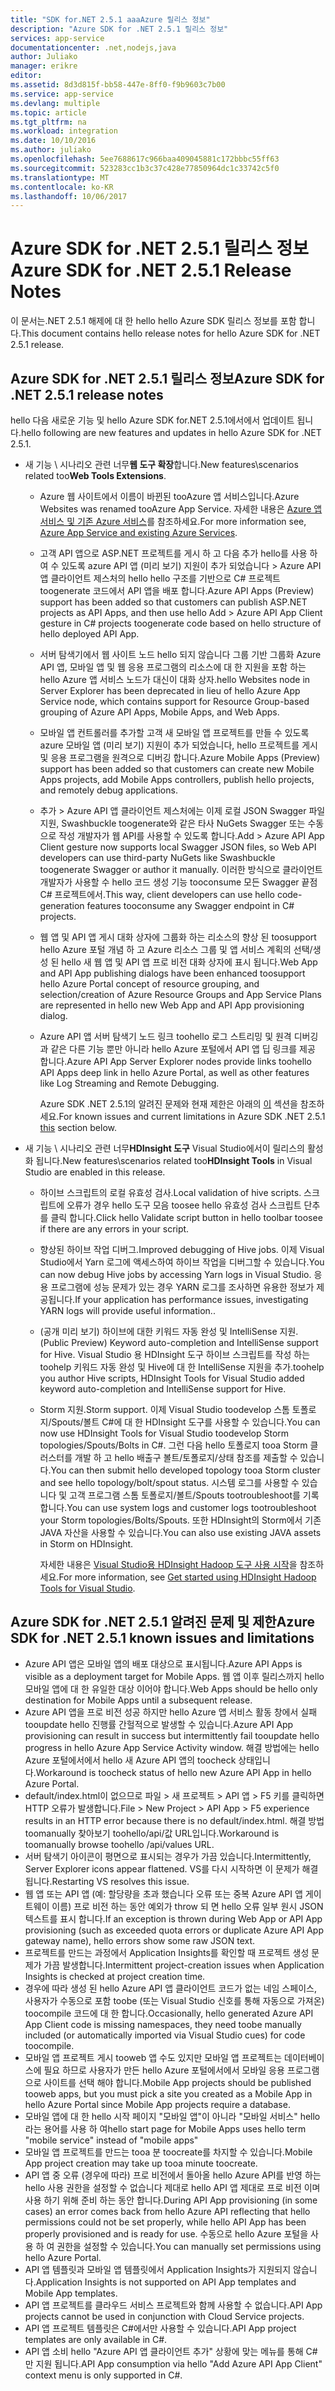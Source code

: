 ```yaml
---
title: "SDK for.NET 2.5.1 aaaAzure 릴리스 정보"
description: "Azure SDK for .NET 2.5.1 릴리스 정보"
services: app-service
documentationcenter: .net,nodejs,java
author: Juliako
manager: erikre
editor: 
ms.assetid: 8d3d815f-bb58-447e-8ff0-f9b9603c7b00
ms.service: app-service
ms.devlang: multiple
ms.topic: article
ms.tgt_pltfrm: na
ms.workload: integration
ms.date: 10/10/2016
ms.author: juliako
ms.openlocfilehash: 5ee7688617c966baa409045881c172bbbc55ff63
ms.sourcegitcommit: 523283cc1b3c37c428e77850964dc1c33742c5f0
ms.translationtype: MT
ms.contentlocale: ko-KR
ms.lasthandoff: 10/06/2017
---
```

# <a name="azure-sdk-for-net-251-release-notes"></a><span data-ttu-id="a0543-103">Azure SDK for .NET 2.5.1 릴리스 정보</span><span class="sxs-lookup"><span data-stu-id="a0543-103">Azure SDK for .NET 2.5.1 Release Notes</span></span>
<span data-ttu-id="a0543-104">이 문서는.NET 2.5.1 해제에 대 한 hello hello Azure SDK 릴리스 정보를 포함 합니다.</span><span class="sxs-lookup"><span data-stu-id="a0543-104">This document contains hello release notes for hello Azure SDK for .NET 2.5.1 release.</span></span> 

## <a name="azure-sdk-for-net-251-release-notes"></a><span data-ttu-id="a0543-105">Azure SDK for .NET 2.5.1 릴리스 정보</span><span class="sxs-lookup"><span data-stu-id="a0543-105">Azure SDK for .NET 2.5.1 release notes</span></span>
<span data-ttu-id="a0543-106">hello 다음 새로운 기능 및 hello Azure SDK for.NET 2.5.1에서에서 업데이트 됩니다.</span><span class="sxs-lookup"><span data-stu-id="a0543-106">hello following are new features and updates in hello Azure SDK for .NET 2.5.1.</span></span>

* <span data-ttu-id="a0543-107">새 기능 \ 시나리오 관련 너무**웹 도구 확장**합니다.</span><span class="sxs-lookup"><span data-stu-id="a0543-107">New features\scenarios related too**Web Tools Extensions**.</span></span> 
  
  * <span data-ttu-id="a0543-108">Azure 웹 사이트에서 이름이 바뀐된 tooAzure 앱 서비스입니다.</span><span class="sxs-lookup"><span data-stu-id="a0543-108">Azure Websites was renamed tooAzure App Service.</span></span> <span data-ttu-id="a0543-109">자세한 내용은 [Azure 앱 서비스 및 기존 Azure 서비스](../app-service-web/app-service-changes-existing-services.md)를 참조하세요.</span><span class="sxs-lookup"><span data-stu-id="a0543-109">For more information see, [Azure App Service and existing Azure Services](../app-service-web/app-service-changes-existing-services.md).</span></span>
  * <span data-ttu-id="a0543-110">고객 API 앱으로 ASP.NET 프로젝트를 게시 하 고 다음 추가 hello를 사용 하 여 수 있도록 azure API 앱 (미리 보기) 지원이 추가 되었습니다 > Azure API 앱 클라이언트 제스처의 hello hello 구조를 기반으로 C# 프로젝트 toogenerate 코드에서 API 앱을 배포 합니다.</span><span class="sxs-lookup"><span data-stu-id="a0543-110">Azure API Apps (Preview) support has been added so that customers can publish ASP.NET projects as API Apps, and then use hello Add > Azure API App Client gesture in C# projects toogenerate code based on hello structure of hello deployed API App.</span></span> 
  * <span data-ttu-id="a0543-111">서버 탐색기에서 웹 사이트 노드 hello 되지 않습니다 그룹 기반 그룹화 Azure API 앱, 모바일 앱 및 웹 응용 프로그램의 리소스에 대 한 지원을 포함 하는 hello Azure 앱 서비스 노드가 대신이 대화 상자.</span><span class="sxs-lookup"><span data-stu-id="a0543-111">hello Websites node in Server Explorer has been deprecated in lieu of hello Azure App Service node, which contains support for Resource Group-based grouping of Azure API Apps, Mobile Apps, and Web Apps.</span></span>
  * <span data-ttu-id="a0543-112">모바일 앱 컨트롤러를 추가할 고객 새 모바일 앱 프로젝트를 만들 수 있도록 azure 모바일 앱 (미리 보기) 지원이 추가 되었습니다, hello 프로젝트를 게시 및 응용 프로그램을 원격으로 디버깅 합니다.</span><span class="sxs-lookup"><span data-stu-id="a0543-112">Azure Mobile Apps (Preview) support has been added so that customers can create new Mobile Apps projects, add Mobile Apps controllers, publish hello projects, and remotely debug applications.</span></span>
  * <span data-ttu-id="a0543-113">추가 > Azure API 앱 클라이언트 제스처에는 이제 로컬 JSON Swagger 파일 지원, Swashbuckle toogenerate와 같은 타사 NuGets Swagger 또는 수동으로 작성 개발자가 웹 API를 사용할 수 있도록 합니다.</span><span class="sxs-lookup"><span data-stu-id="a0543-113">Add > Azure API App Client gesture now supports local Swagger JSON files, so Web API developers can use third-party NuGets like Swashbuckle toogenerate Swagger or author it manually.</span></span> <span data-ttu-id="a0543-114">이러한 방식으로 클라이언트 개발자가 사용할 수 hello 코드 생성 기능 tooconsume 모든 Swagger 끝점 C# 프로젝트에서.</span><span class="sxs-lookup"><span data-stu-id="a0543-114">This way, client developers can use hello code-generation features tooconsume any Swagger endpoint in C# projects.</span></span> 
  * <span data-ttu-id="a0543-115">웹 앱 및 API 앱 게시 대화 상자에 그룹화 하는 리소스의 향상 된 toosupport hello Azure 포털 개념 하 고 Azure 리소스 그룹 및 앱 서비스 계획의 선택/생성 된 hello 새 웹 앱 및 API 앱 프로 비전 대화 상자에 표시 됩니다.</span><span class="sxs-lookup"><span data-stu-id="a0543-115">Web App and API App publishing dialogs have been enhanced toosupport hello Azure Portal concept of resource grouping, and selection/creation of Azure Resource Groups and App Service Plans are represented in hello new Web App and API App provisioning dialog.</span></span> 
  * <span data-ttu-id="a0543-116">Azure API 앱 서버 탐색기 노드 링크 toohello 로그 스트리밍 및 원격 디버깅과 같은 다른 기능 뿐만 아니라 hello Azure 포털에서 API 앱 딥 링크를 제공 합니다.</span><span class="sxs-lookup"><span data-stu-id="a0543-116">Azure API App Server Explorer nodes provide links toohello API Apps deep link in hello Azure Portal, as well as other features like Log Streaming and Remote Debugging.</span></span>
    
    <span data-ttu-id="a0543-117">Azure SDK .NET 2.5.1의 알려진 문제와 현재 제한은 아래의 [이](app-service-release-notes.md#known_issues_2_5_1) 섹션을 참조하세요.</span><span class="sxs-lookup"><span data-stu-id="a0543-117">For known issues and current limitations in Azure SDK .NET 2.5.1 [this](app-service-release-notes.md#known_issues_2_5_1) section below.</span></span>
* <span data-ttu-id="a0543-118">새 기능 \ 시나리오 관련 너무**HDInsight 도구** Visual Studio에서이 릴리스의 활성화 됩니다.</span><span class="sxs-lookup"><span data-stu-id="a0543-118">New features\scenarios related too**HDInsight Tools** in Visual Studio are enabled in this release.</span></span> 
  
  * <span data-ttu-id="a0543-119">하이브 스크립트의 로컬 유효성 검사.</span><span class="sxs-lookup"><span data-stu-id="a0543-119">Local validation of hive scripts.</span></span> <span data-ttu-id="a0543-120">스크립트에 오류가 경우 hello 도구 모음 toosee hello 유효성 검사 스크립트 단추를 클릭 합니다.</span><span class="sxs-lookup"><span data-stu-id="a0543-120">Click hello Validate script button in hello toolbar toosee if there are any errors in your script.</span></span> 
  * <span data-ttu-id="a0543-121">향상된 하이브 작업 디버그.</span><span class="sxs-lookup"><span data-stu-id="a0543-121">Improved debugging of Hive jobs.</span></span> <span data-ttu-id="a0543-122">이제 Visual Studio에서 Yarn 로그에 액세스하여 하이브 작업을 디버그할 수 있습니다.</span><span class="sxs-lookup"><span data-stu-id="a0543-122">You can now debug Hive jobs by accessing Yarn logs in Visual Studio.</span></span> <span data-ttu-id="a0543-123">응용 프로그램에 성능 문제가 있는 경우 YARN 로그를 조사하면 유용한 정보가 제공됩니다.</span><span class="sxs-lookup"><span data-stu-id="a0543-123">If your application has performance issues, investigating YARN logs will provide useful information..</span></span>
  * <span data-ttu-id="a0543-124">(공개 미리 보기) 하이브에 대한 키워드 자동 완성 및 IntelliSense 지원.</span><span class="sxs-lookup"><span data-stu-id="a0543-124">(Public Preview) Keyword auto-completion and IntelliSense support for Hive.</span></span> <span data-ttu-id="a0543-125">Visual Studio 용 HDInsight 도구 하이브 스크립트를 작성 하는 toohelp 키워드 자동 완성 및 Hive에 대 한 IntelliSense 지원을 추가.</span><span class="sxs-lookup"><span data-stu-id="a0543-125">toohelp you author Hive scripts, HDInsight Tools for Visual Studio added keyword auto-completion and IntelliSense support for Hive.</span></span>
  * <span data-ttu-id="a0543-126">Storm 지원.</span><span class="sxs-lookup"><span data-stu-id="a0543-126">Storm support.</span></span> <span data-ttu-id="a0543-127">이제 Visual Studio toodevelop 스톰 토폴로지/Spouts/볼트 C#에 대 한 HDInsight 도구를 사용할 수 있습니다.</span><span class="sxs-lookup"><span data-stu-id="a0543-127">You can now use HDInsight Tools for Visual Studio toodevelop Storm topologies/Spouts/Bolts in C#.</span></span> <span data-ttu-id="a0543-128">그런 다음 hello 토폴로지 tooa Storm 클러스터를 개발 하 고 hello 배출구 볼트/토폴로지/상태 참조를 제출할 수 있습니다.</span><span class="sxs-lookup"><span data-stu-id="a0543-128">You can then submit hello developed topology tooa Storm cluster and see hello topology/bolt/spout status.</span></span> <span data-ttu-id="a0543-129">시스템 로그를 사용할 수 있습니다 및 고객 프로그램 스톰 토폴로지/볼트/Spouts tootroubleshoot를 기록 합니다.</span><span class="sxs-lookup"><span data-stu-id="a0543-129">You can use system logs and customer logs tootroubleshoot your Storm topologies/Bolts/Spouts.</span></span> <span data-ttu-id="a0543-130">또한 HDInsight의 Storm에서 기존 JAVA 자산을 사용할 수 있습니다.</span><span class="sxs-lookup"><span data-stu-id="a0543-130">You can also use existing JAVA assets in Storm on HDInsight.</span></span>
    
    <span data-ttu-id="a0543-131">자세한 내용은 [Visual Studio용 HDInsight Hadoop 도구 사용 시작](../hdinsight/hdinsight-hadoop-visual-studio-tools-get-started.md)을 참조하세요.</span><span class="sxs-lookup"><span data-stu-id="a0543-131">For more information, see [Get started using HDInsight Hadoop Tools for Visual Studio](../hdinsight/hdinsight-hadoop-visual-studio-tools-get-started.md).</span></span>

## <span data-ttu-id="a0543-132"><a id="known_issues_2_5_1"></a>Azure SDK for .NET 2.5.1 알려진 문제 및 제한</span><span class="sxs-lookup"><span data-stu-id="a0543-132"><a id="known_issues_2_5_1"></a>Azure SDK for .NET 2.5.1 known issues and limitations</span></span>
* <span data-ttu-id="a0543-133">Azure API 앱은 모바일 앱의 배포 대상으로 표시됩니다.</span><span class="sxs-lookup"><span data-stu-id="a0543-133">Azure API Apps is visible as a deployment target for Mobile Apps.</span></span> <span data-ttu-id="a0543-134">웹 앱 이후 릴리스까지 hello 모바일 앱에 대 한 유일한 대상 이어야 합니다.</span><span class="sxs-lookup"><span data-stu-id="a0543-134">Web Apps should be hello only destination for Mobile Apps until a subsequent release.</span></span> 
* <span data-ttu-id="a0543-135">Azure API 앱을 프로 비전 성공 하지만 hello Azure 앱 서비스 활동 창에서 실패 tooupdate hello 진행률 간헐적으로 발생할 수 있습니다.</span><span class="sxs-lookup"><span data-stu-id="a0543-135">Azure API App provisioning can result in success but intermittently fail tooupdate hello progress in hello Azure App Service Activity window.</span></span> <span data-ttu-id="a0543-136">해결 방법에는 hello Azure 포털에서에서 hello 새 Azure API 앱의 toocheck 상태입니다.</span><span class="sxs-lookup"><span data-stu-id="a0543-136">Workaround is toocheck status of hello new Azure API App in hello Azure Portal.</span></span> 
* <span data-ttu-id="a0543-137">default/index.html이 없으므로 파일 > 새 프로젝트 > API 앱 > F5 키를 클릭하면 HTTP 오류가 발생합니다.</span><span class="sxs-lookup"><span data-stu-id="a0543-137">File > New Project > API App > F5 experience results in an HTTP error because there is no default/index.html.</span></span> <span data-ttu-id="a0543-138">해결 방법 toomanually 찾아보기 toohello/api/값 URL입니다.</span><span class="sxs-lookup"><span data-stu-id="a0543-138">Workaround is toomanually browse toohello /api/values URL.</span></span> 
* <span data-ttu-id="a0543-139">서버 탐색기 아이콘이 평면으로 표시되는 경우가 가끔 있습니다.</span><span class="sxs-lookup"><span data-stu-id="a0543-139">Intermittently, Server Explorer icons appear flattened.</span></span> <span data-ttu-id="a0543-140">VS를 다시 시작하면 이 문제가 해결됩니다.</span><span class="sxs-lookup"><span data-stu-id="a0543-140">Restarting VS resolves this issue.</span></span> 
* <span data-ttu-id="a0543-141">웹 앱 또는 API 앱 (예: 할당량을 초과 했습니다 오류 또는 중복 Azure API 앱 게이트웨이 이름) 프로 비전 하는 동안 예외가 throw 되 면 hello 오류 일부 원시 JSON 텍스트를 표시 합니다.</span><span class="sxs-lookup"><span data-stu-id="a0543-141">If an exception is thrown during Web App or API App provisioning (such as exceeded quota errors or duplicate Azure API App gateway name), hello errors show some raw JSON text.</span></span> 
* <span data-ttu-id="a0543-142">프로젝트를 만드는 과정에서 Application Insights를 확인할 때 프로젝트 생성 문제가 가끔 발생합니다.</span><span class="sxs-lookup"><span data-stu-id="a0543-142">Intermittent project-creation issues when Application Insights is checked at project creation time.</span></span>
* <span data-ttu-id="a0543-143">경우에 따라 생성 된 hello Azure API 앱 클라이언트 코드가 없는 네임 스페이스, 사용자가 수동으로 포함 toobe (또는 Visual Studio 신호를 통해 자동으로 가져온) toocompile 코드에 대 한 합니다.</span><span class="sxs-lookup"><span data-stu-id="a0543-143">Occasionally, hello generated Azure API App Client code is missing namespaces, they need toobe manually included (or automatically imported via Visual Studio cues) for code toocompile.</span></span> 
* <span data-ttu-id="a0543-144">모바일 앱 프로젝트 게시 tooweb 앱 수도 있지만 모바일 앱 프로젝트는 데이터베이스에 필요 하므로 사용자가 만든 hello Azure 포털에서에서 모바일 응용 프로그램으로 사이트를 선택 해야 합니다.</span><span class="sxs-lookup"><span data-stu-id="a0543-144">Mobile App projects should be published tooweb apps, but you must pick a site you created as a Mobile App in hello Azure Portal since Mobile App projects require a database.</span></span> 
* <span data-ttu-id="a0543-145">모바일 앱에 대 한 hello 시작 페이지 "모바일 앱"이 아니라 "모바일 서비스" hello 라는 용어를 사용 하 여</span><span class="sxs-lookup"><span data-stu-id="a0543-145">hello start page for Mobile Apps uses hello term "mobile service" instead of "mobile apps"</span></span> 
* <span data-ttu-id="a0543-146">모바일 앱 프로젝트를 만드는 tooa 분 toocreate를 차지할 수 있습니다.</span><span class="sxs-lookup"><span data-stu-id="a0543-146">Mobile App project creation may take up tooa minute toocreate.</span></span> 
* <span data-ttu-id="a0543-147">API 앱 중 오류 (경우에 따라) 프로 비전에서 돌아올 hello Azure API를 반영 하는 hello 사용 권한을 설정할 수 없습니다 제대로 hello API 앱 제대로 프로 비전 이며 사용 하기 위해 준비 하는 동안 합니다.</span><span class="sxs-lookup"><span data-stu-id="a0543-147">During API App provisioning (in some cases) an error comes back from hello Azure API reflecting that hello permissions could not be set properly, while hello API App has been properly provisioned and is ready for use.</span></span> <span data-ttu-id="a0543-148">수동으로 hello Azure 포털을 사용 하 여 권한을 설정할 수 있습니다.</span><span class="sxs-lookup"><span data-stu-id="a0543-148">You can manually set permissions using hello Azure Portal.</span></span>
* <span data-ttu-id="a0543-149">API 앱 템플릿과 모바일 앱 템플릿에서 Application Insights가 지원되지 않습니다.</span><span class="sxs-lookup"><span data-stu-id="a0543-149">Application Insights is not supported on API App templates and Mobile App templates.</span></span>
* <span data-ttu-id="a0543-150">API 앱 프로젝트를 클라우드 서비스 프로젝트와 함께 사용할 수 없습니다.</span><span class="sxs-lookup"><span data-stu-id="a0543-150">API App projects cannot be used in conjunction with Cloud Service projects.</span></span>
* <span data-ttu-id="a0543-151">API 앱 프로젝트 템플릿은 C#에서만 사용할 수 있습니다.</span><span class="sxs-lookup"><span data-stu-id="a0543-151">API App project templates are only available in C#.</span></span>
* <span data-ttu-id="a0543-152">API 앱 소비 hello "Azure API 앱 클라이언트 추가" 상황에 맞는 메뉴를 통해 C#만 지원 됩니다.</span><span class="sxs-lookup"><span data-stu-id="a0543-152">API App consumption via hello "Add Azure API App Client" context menu is only supported in C#.</span></span>

